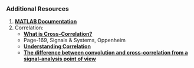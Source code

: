 ### Additional Resources

1) [**MATLAB Documentation**](https://in.mathworks.com/help/)
2) Correlation:
   - [**What is Cross-Correlation?**](https://www.liquidinstruments.com/what-is-cross-correlation-and-how-does-it-advance-spectrum-analysis/#:~:text=Mathematically%2C%20cross%2Dcorrelation%20is%20defined,overlap%2C%20the%20function%20is%20zero.)
   - Page-169, Signals & Systems, Oppenheim
   - [**Understanding Correlation**](https://www.allaboutcircuits.com/technical-articles/understanding-correlation/)
   - [**The difference between convolution and cross-correlation from a signal-analysis point of view**](https://dsp.stackexchange.com/questions/27451/the-difference-between-convolution-and-cross-correlation-from-a-signal-analysis)
